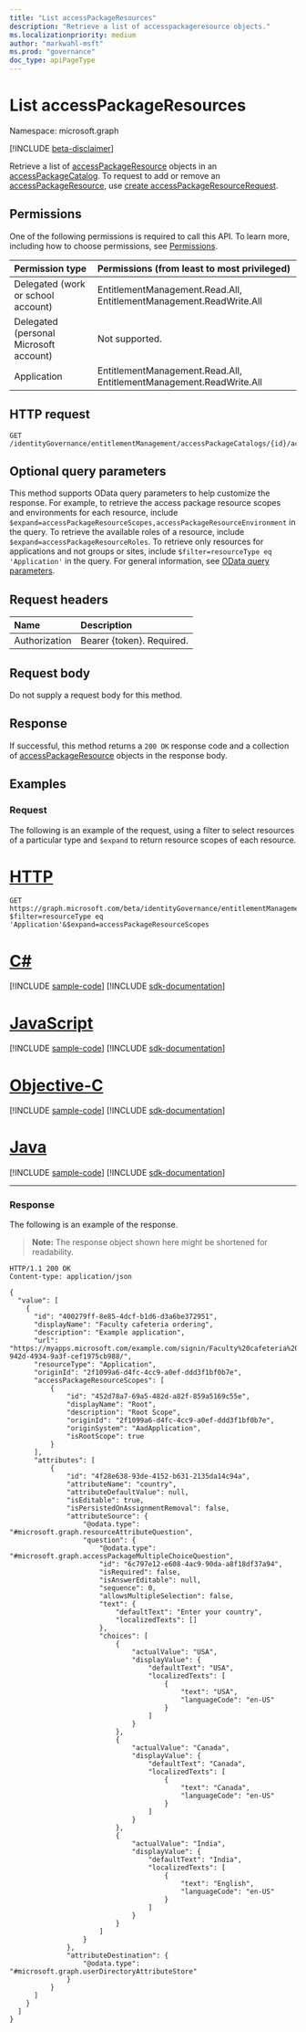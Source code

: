 ```yaml
---
title: "List accessPackageResources"
description: "Retrieve a list of accesspackageresource objects."
ms.localizationpriority: medium
author: "markwahl-msft"
ms.prod: "governance"
doc_type: apiPageType
---
```


# List accessPackageResources

Namespace: microsoft.graph

[!INCLUDE [beta-disclaimer](../../includes/beta-disclaimer.md)]

Retrieve a list of [accessPackageResource](../resources/accesspackageresource.md) objects in an [accessPackageCatalog](../resources/accesspackagecatalog.md).  To request to add or remove an [accessPackageResource](../resources/accesspackageresource.md), use [create accessPackageResourceRequest](accesspackageresourcerequest-post.md).

## Permissions

One of the following permissions is required to call this API. To learn more, including how to choose permissions, see [Permissions](/graph/permissions-reference).

| Permission type                        | Permissions (from least to most privileged) |
|:---------------------------------------|:--------------------------------------------|
| Delegated (work or school account)     | EntitlementManagement.Read.All, EntitlementManagement.ReadWrite.All |
| Delegated (personal Microsoft account) | Not supported. |
| Application                            | EntitlementManagement.Read.All, EntitlementManagement.ReadWrite.All |

## HTTP request

<!-- { "blockType": "ignored" } -->

```http
GET /identityGovernance/entitlementManagement/accessPackageCatalogs/{id}/accessPackageResources
```

## Optional query parameters

This method supports OData query parameters to help customize the response. For example, to retrieve the access package resource scopes and environments for each resource, include `$expand=accessPackageResourceScopes,accessPackageResourceEnvironment` in the query. To retrieve the available roles of a resource, include `$expand=accessPackageResourceRoles`. To retrieve only resources for applications and not groups or sites, include `$filter=resourceType eq 'Application'` in the query. For general information, see [OData query parameters](/graph/query-parameters).

## Request headers

| Name      |Description|
|:----------|:----------|
| Authorization | Bearer \{token\}. Required. |

## Request body

Do not supply a request body for this method.

## Response

If successful, this method returns a `200 OK` response code and a collection of [accessPackageResource](../resources/accesspackageresource.md) objects in the response body.

## Examples

### Request

The following is an example of the request, using a filter to select resources of a particular type and `$expand` to return resource scopes of each resource.

# [HTTP](#tab/http)
<!-- {
  "blockType": "request",
  "name": "get_accesspackageresources"
}-->

```msgraph-interactive
GET https://graph.microsoft.com/beta/identityGovernance/entitlementManagement/accessPackageCatalogs/{id}/accessPackageResources?$filter=resourceType eq 'Application'&$expand=accessPackageResourceScopes
```
# [C#](#tab/csharp)
[!INCLUDE [sample-code](../includes/snippets/csharp/get-accesspackageresources-csharp-snippets.md)]
[!INCLUDE [sdk-documentation](../includes/snippets/snippets-sdk-documentation-link.md)]

# [JavaScript](#tab/javascript)
[!INCLUDE [sample-code](../includes/snippets/javascript/get-accesspackageresources-javascript-snippets.md)]
[!INCLUDE [sdk-documentation](../includes/snippets/snippets-sdk-documentation-link.md)]

# [Objective-C](#tab/objc)
[!INCLUDE [sample-code](../includes/snippets/objc/get-accesspackageresources-objc-snippets.md)]
[!INCLUDE [sdk-documentation](../includes/snippets/snippets-sdk-documentation-link.md)]

# [Java](#tab/java)
[!INCLUDE [sample-code](../includes/snippets/java/get-accesspackageresources-java-snippets.md)]
[!INCLUDE [sdk-documentation](../includes/snippets/snippets-sdk-documentation-link.md)]

---


### Response

The following is an example of the response.

> **Note:** The response object shown here might be shortened for readability.

<!-- {
  "blockType": "response",
  "truncated": true,
  "@odata.type": "microsoft.graph.accessPackageResource",
  "isCollection": true
} -->

```http
HTTP/1.1 200 OK
Content-type: application/json

{
  "value": [
    {
      "id": "400279ff-8e85-4dcf-b1d6-d3a6be372951",
      "displayName": "Faculty cafeteria ordering",
      "description": "Example application",
      "url": "https://myapps.microsoft.com/example.com/signin/Faculty%20cafeteria%20ordering/f1e3b407-942d-4934-9a3f-cef1975cb988/",
      "resourceType": "Application",
      "originId": "2f1099a6-d4fc-4cc9-a0ef-ddd3f1bf0b7e",
      "accessPackageResourceScopes": [
          {
              "id": "452d78a7-69a5-482d-a82f-859a5169c55e",
              "displayName": "Root",
              "description": "Root Scope",
              "originId": "2f1099a6-d4fc-4cc9-a0ef-ddd3f1bf0b7e",
              "originSystem": "AadApplication",
              "isRootScope": true
          }
      ],
      "attributes": [
          {
              "id": "4f28e638-93de-4152-b631-2135da14c94a",
              "attributeName": "country",
              "attributeDefaultValue": null,
              "isEditable": true,
              "isPersistedOnAssignmentRemoval": false,
              "attributeSource": {
                  "@odata.type": "#microsoft.graph.resourceAttributeQuestion",
                  "question": {
                      "@odata.type": "#microsoft.graph.accessPackageMultipleChoiceQuestion",
                      "id": "6c797e12-e608-4ac9-90da-a8f18df37a94",
                      "isRequired": false,
                      "isAnswerEditable": null,
                      "sequence": 0,
                      "allowsMultipleSelection": false,
                      "text": {
                          "defaultText": "Enter your country",
                          "localizedTexts": []
                      },
                      "choices": [
                          {
                              "actualValue": "USA",
                              "displayValue": {
                                  "defaultText": "USA",
                                  "localizedTexts": [
                                      {
                                          "text": "USA",
                                          "languageCode": "en-US"
                                      }
                                  ]
                              }
                          },
                          {
                              "actualValue": "Canada",
                              "displayValue": {
                                  "defaultText": "Canada",
                                  "localizedTexts": [
                                      {
                                          "text": "Canada",
                                          "languageCode": "en-US"
                                      }
                                  ]
                              }
                          },
                          {
                              "actualValue": "India",
                              "displayValue": {
                                  "defaultText": "India",
                                  "localizedTexts": [
                                      {
                                          "text": "English",
                                          "languageCode": "en-US"
                                      }
                                  ]
                              }
                          }
                      ]
                  }
              },
              "attributeDestination": {
                  "@odata.type": "#microsoft.graph.userDirectoryAttributeStore"
              }
          }
      ]
    }
  ]
}
```

<!-- uuid: 16cd6b66-4b1a-43a1-adaf-3a886856ed98
2019-02-04 14:57:30 UTC -->
<!-- {
  "type": "#page.annotation",
  "description": "List accessPackageResources",
  "keywords": "",
  "section": "documentation",
  "tocPath": ""
}-->
